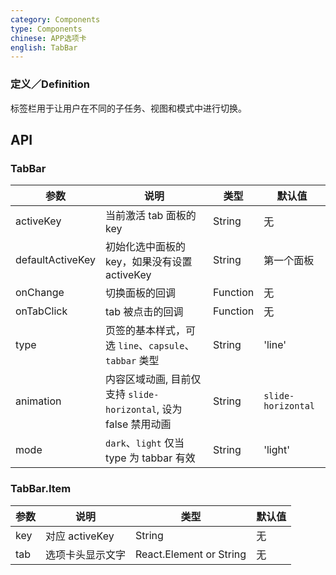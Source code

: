 ```yaml
---
category: Components
type: Components
chinese: APP选项卡
english: TabBar
---
```



### 定义／Definition
标签栏用于让用户在不同的子任务、视图和模式中进行切换。

## API

### TabBar

| 参数             | 说明                                         | 类型     | 默认值        |
|------------------|----------------------------------------------|----------|---------------|
| activeKey        | 当前激活 tab 面板的 key                      | String   | 无            |
| defaultActiveKey | 初始化选中面板的 key，如果没有设置 activeKey | String   | 第一个面板    |
| onChange         | 切换面板的回调                               | Function | 无            |
| onTabClick       | tab 被点击的回调                             | Function | 无            |
| type | 页签的基本样式，可选 `line`、`capsule`、`tabbar` 类型   | String   | 'line'      |
| animation | 内容区域动画, 目前仅支持 `slide-horizontal`, 设为 false 禁用动画    |  String   |    `slide-horizontal`    |
| mode |  `dark`、`light` 仅当 type 为 tabbar 有效   | String   | 'light'      |


### TabBar.Item

| 参数 | 说明             | 类型                    | 默认值 |
|------|------------------|-------------------------|--------|
| key  | 对应 activeKey   | String                  | 无     |
| tab  | 选项卡头显示文字 | React.Element or String | 无     |
